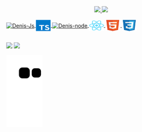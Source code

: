 </div>

  ##
  
<div> 
<div align="center">
  <a href="https://github.com/deniscoelho-js">
  <img height="170em" src="https://github-readme-stats.vercel.app/api?username=deniscoelho-js&show_icons=true&theme=dracula&include_all_commits=true&count_private=true"/>
  <img height="170em" src="https://github-readme-stats.vercel.app/api/top-langs/?username=deniscoelho-js&layout=compact&langs_count=7&theme=dracula"/>
</div>
<div style="display: inline_block"><br>
  <img align="center" alt="Denis-Js" height="30" width="40" src="https://cdn.jsdelivr.net/gh/devicons/devicon/icons/javascript/javascript-original.svg">
  <img align="center" alt="Denis-Ts" height="30" width="40" src="https://raw.githubusercontent.com/devicons/devicon/master/icons/typescript/typescript-plain.svg">
  <img align="center" alt="Denis-node" height="30" width="40" src="https://cdn.jsdelivr.net/gh/devicons/devicon/icons/nodejs/nodejs-original.svg">
  <img align="center" alt="Denis-React" height="30" width="40" src="https://raw.githubusercontent.com/devicons/devicon/master/icons/react/react-original.svg">
  <img align="center" alt="Denis-HTML" height="30" width="40" src="https://raw.githubusercontent.com/devicons/devicon/master/icons/html5/html5-original.svg">
  <img align="center" alt="Denis-CSS" height="30" width="40" src="https://raw.githubusercontent.com/devicons/devicon/master/icons/css3/css3-original.svg">
</div>
</div>
  
  ##
  
<div> 
    <a href = "mailto:deniscoelho.dev@gmail.com"><img src="https://img.shields.io/badge/-Gmail-%23333?style=for-the-badge&logo=gmail&logoColor=white" target="_blank"></a>
  <a href="https://www.linkedin.com/in/denis-sousa-348081222/" target="_blank"><img src="https://img.shields.io/badge/-LinkedIn-%230077B5?style=for-the-badge&logo=linkedin&logoColor=white" target="_blank"></a> 

![Snake animation](https://github.com/deniscoelho-js/deniscoelho-js/blob/output/github-contribution-grid-snake.svg)
 
 </div>
